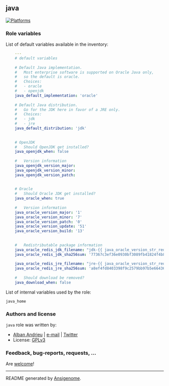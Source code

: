 ## java

  [![Platforms](http://img.shields.io/badge/platforms-debian%20/%20el%20/%20fedora%20/%20ubuntu-lightgrey.svg?style=flat)](#)





### Role variables

List of default variables available in the inventory:

```yaml
    ---
    # default variables
    
    # Default Java implementation.
    #   Most enterprise software is supported on Oracle Java only,
    #   so the default is oracle.
    #   Choices:
    #   - oracle
    #   - openjdk
    java_default_implementation: 'oracle'
    
    # Default Java distribution.
    #   Go for the JDK here in favor of a JRE only.
    #   Choices:
    #   - jdk
    #   - jre
    java_default_distribution: 'jdk'
    
    
    # OpenJDK
    #   Should OpenJDK get installed?
    java_openjdk_when: false
    
    #   Version information
    java_openjdk_version_major:
    java_openjdk_version_minor:
    java_openjdk_version_patch:
    
    
    # Oracle
    #   Should Oracle JDK get installed?
    java_oracle_when: true
    
    #   Version information
    java_oracle_version_major: '1'
    java_oracle_version_minor: '7'
    java_oracle_version_patch: '0'
    java_oracle_version_update: '51'
    java_oracle_version_build: '13'
    
    
    #   Redistributable package information
    java_oracle_redis_jdk_filename: "jdk-{{ java_oracle_version_str_redis }}-linux-x64.tar.gz"
    java_oracle_redis_jdk_sha256sum: '77367c3ef36e0930bf3089fb41824f4b8cf55dcc8f43cce0868f7687a474f55c'
    
    java_oracle_redis_jre_filename: "jre-{{ java_oracle_version_str_redis }}-linux-x64.tar.gz"
    java_oracle_redis_jre_sha256sum: 'a8ef4fd8403398f9c2579bb97b5e6643661dabd510e4c3b79529ede9e1f8584a'
    
    #   Should download be removed?
    java_download_when: false
```

List of internal variables used by the role:

    java_home


### Authors and license

`java` role was written by:
- [Alban Andrieu](nabla.mobi) | [e-mail](mailto:alban.andrieu@free.fr) | [Twitter](https://twitter.com/AlbanAndrieu)
- License: [GPLv3](https://tldrlegal.com/license/gnu-general-public-license-v3-%28gpl-3%29)

### Feedback, bug-reports, requests, ...

Are [welcome](https://github.com/AlbanAndrieu/ansible-java/issues)!

***

README generated by [Ansigenome](https://github.com/nickjj/ansigenome/).
